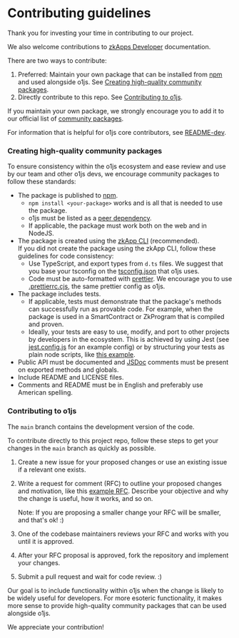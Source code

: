 # Contributing guidelines

Thank you for investing your time in contributing to our project.

We also welcome contributions to [zkApps Developer](https://docs.minaprotocol.com/zkapps) documentation.

There are two ways to contribute:

1. Preferred: Maintain your own package that can be installed from [npm](https://www.npmjs.com/) and used alongside o1js. See [Creating high-quality community packages](#creating-high-quality-community-packages).
2. Directly contribute to this repo. See [Contributing to o1js](#contributing-to-o1js).

If you maintain your own package, we strongly encourage you to add it to our official list of [community packages](./README.md#community-packages).

For information that is helpful for o1js core contributors, see [README-dev](README-dev.md).

### Creating high-quality community packages

To ensure consistency within the o1js ecosystem and ease review and use by our team and other o1js devs, we encourage community packages to follow these standards:

- The package is published to [npm](https://www.npmjs.com/).
  - `npm install <your-package>` works and is all that is needed to use the package.
  - o1js must be listed as a [peer dependency](https://docs.npmjs.com/cli/v9/configuring-npm/package-json#peerdependencies).
  - If applicable, the package must work both on the web and in NodeJS.
- The package is created using the [zkApp CLI](https://github.com/o1-labs/zkapp-cli) (recommended).  
  If you did not create the package using the zkApp CLI, follow these guidelines for code consistency:
  - Use TypeScript, and export types from `d.ts` files. We suggest that you base your tsconfig on the [tsconfig.json](./tsconfig.json) that o1js uses.
  - Code must be auto-formatted with [prettier](https://prettier.io/). We encourage you to use [.prettierrc.cjs](./.prettierrc.cjs), the same prettier config as o1js.
- The package includes tests.
  - If applicable, tests must demonstrate that the package's methods can successfully run as provable code. For example, when the package is used in a SmartContract or ZkProgram that is compiled and proven.
  - Ideally, your tests are easy to use, modify, and port to other projects by developers in the ecosystem. This is achieved by using Jest (see [jest.config.js](./jest.config.js) for an example config) or by structuring your tests as plain node scripts, like [this example](./src/lib/circuit_value.unit-test.ts).
- Public API must be documented and [JSDoc](https://jsdoc.app/) comments must be present on exported methods and globals.
- Include README and LICENSE files.
- Comments and README must be in English and preferably use American spelling.

### Contributing to o1js

The `main` branch contains the development version of the code.

To contribute directly to this project repo, follow these steps to get your changes in the `main` branch as quickly as possible.

1. Create a new issue for your proposed changes or use an existing issue if a relevant one exists.
2. Write a request for comment (RFC) to outline your proposed changes and motivation, like this [example RFC](https://github.com/o1-labs/o1js/issues/233). Describe your objective and why the change is useful, how it works, and so on.

   Note: If you are proposing a smaller change your RFC will be smaller, and that's ok! :)

3. One of the codebase maintainers reviews your RFC and works with you until it is approved.
4. After your RFC proposal is approved, fork the repository and implement your changes.
5. Submit a pull request and wait for code review. :)

Our goal is to include functionality within o1js when the change is likely to be widely useful for developers. For more esoteric functionality, it makes more sense to provide high-quality community packages that can be used alongside o1js.

We appreciate your contribution!
